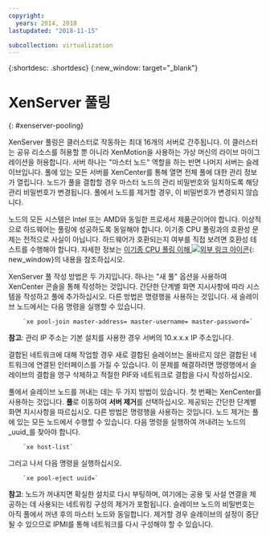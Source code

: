 ```yaml
---
copyright:
  years: 2014, 2018
lastupdated: "2018-11-15"

subcollection: virtualization
---
```


{:shortdesc: .shortdesc}
{:new_window: target="_blank"}

# XenServer 풀링
{: #xenserver-pooling}

XenServer 풀링은 클러스터로 작동하는 최대 16개의 서버로 간주됩니다. 이 클러스터는 공유 리소스를 허용할 뿐 아니라 XenMotion을 사용하는 가상 머신의 라이브 마이그레이션을 허용합니다. 서버 하나는 "마스터 노드" 역할을 하는 반면 나머지 서버는 슬레이브입니다. 풀에 있는 모든 서버를 XenCenter를 통해 열면 전체 풀에 대한 관리 정보가 열립니다. 노드가 풀을 결합할 경우 마스터 노드의 관리 비밀번호와 일치하도록 해당 관리 비밀번호가 변경됩니다. 풀에서 노드를 제거할 경우, 이 비밀번호가 변경되지 않습니다. 

노드의 모든 시스템은 Intel 또는 AMD와 동일한 프로세서 제품군이어야 합니다. 이상적으로 하드웨어는 풀링에 성공하도록 동일해야 합니다. 이기종 CPU 풀링과의 호환성 문제는 전적으로 사실이 아닙니다. 하드웨어가 호환되는지 여부를 직접 보려면 호환성 테스트를 수행해야 합니다. 자세한 정보는 [이기종 CPU 풀링 이해 ![외부 링크 아이콘](../../icons/launch-glyph.svg "외부 링크 아이콘")](http://support.citrix.com/article/CTX127059){: new_window}의 내용을 참조하십시오.

XenServer 풀 작성 방법은 두 가지입니다. 하나는 "새 풀" 옵션을 사용하여 XenCenter 콘솔을 통해 작성하는 것입니다. 간단한 단계별 화면 지시사항에 따라 시스템을 작성하고 풀에 추가하십시오. 다른 방법은 명령행을 사용하는 것입니다. 새 슬레이브 노드에서는 다음 명령을 실행할 수 있습니다.

        `xe pool-join master-address= master-username= master-password=`

**참고**: 관리 IP 주소는 기본 설치를 사용한 경우 서버의 10.x.x.x IP 주소입니다. 

결합된 네트워크에 대해 작업할 경우 새로 결합된 슬레이브는 올바르지 않은 결합된 네트워크에 연결된 인터페이스를 가질 수 있습니다. 이 문제를 해결하려면 명령행에서 슬레이브의 결합을 영구 삭제하고 적절한 PIF와 네트워크로 결합을 다시 작성하십시오.

풀에서 슬레이브 노드를 꺼내는 데는 두 가지 방법이 있습니다. 첫 번째는 XenCenter를 사용하는 것입니다. **풀**로 이동하여 **서버 제거**를 선택하십시오. 제공되는 간단한 단계별 화면 지시사항을 따르십시오. 다른 방법은 명령행을 사용하는 것입니다. 노드 제거는 풀에 있는 모든 노드에서 수행할 수 있습니다. 다음 명령을 실행하여 꺼내려는 노드의 _uuid_를 찾아야 합니다.

        `xe host-list`

그러고 나서 다음 명령을 실행하십시오.

        `xe pool-eject uuid=`

**참고**: 노드가 꺼내지면 확실한 설치로 다시 부팅하며, 여기에는 공용 및 사설 연결을 제공하는 데 사용되는 네트워킹 구성의 제거가 포함됩니다. 슬레이브 노드의 비밀번호는 아직 풀에서 꺼낸 후의 마스터 노드와 동일합니다. 제거할 경우 슬레이브의 설정이 중단될 수 있으므로 IPMI를 통해 네트워크를 다시 구성해야 할 수 있습니다. 
